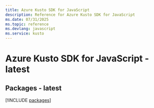 ```yaml
---
title: Azure Kusto SDK for JavaScript
description: Reference for Azure Kusto SDK for JavaScript
ms.date: 07/31/2025
ms.topic: reference
ms.devlang: javascript
ms.service: kusto
---
```

# Azure Kusto SDK for JavaScript - latest
## Packages - latest
[!INCLUDE [packages](kusto-index.md)]